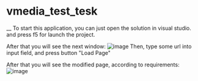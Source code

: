 # vmedia_test_tesk
__
To start this application, you can just open the solution in visual studio. and press f5 for launch the project.

After that you will see the next window: 
![image](https://github.com/PetroYatsiv/vmedia_test_tesk/assets/14931992/13910ba8-0aeb-4e45-b632-a7b088bf35d6)
Then, type some url into input field, and press button "Load Page"

After that you will see the modified page, according to requirements: 
![image](https://github.com/PetroYatsiv/vmedia_test_tesk/assets/14931992/bc95840b-6108-47bc-8e55-f5d80c084c85)
